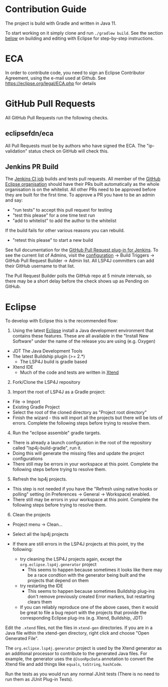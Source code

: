 # Contribution Guide

The project is build with Gradle and written in Java 11.

To start working on it simply clone and run `./gradlew build`. See the section [below](#Eclipse) on building and editing with Eclipse for step-by-step instructions.

# ECA

In order to contribute code, you need to sign an Eclipse Contributor Agreement, using the e-mail used at Github.
See https://eclipse.org/legal/ECA.php for details

# GitHub Pull Requests

All GitHub Pull Requests run the following checks.

## eclipsefdn/eca

All Pull Requests must be by authors who have signed the ECA. The "ip-validation" status check on GitHub will check this.

## Jenkins PR Build

The [Jenkins CI job](https://ci.eclipse.org/lsp4j/job/lsp4j-github-pullrequests/) builds and tests pull requests. All member of the [GitHub Eclipse organisation](https://github.com/orgs/eclipse/people) should have their PRs built automatically as the whole organisation is on the whitelist. All other PRs need to be approved before they are built for the first time. To approve a PR you have to be an admin and say:

* "run tests" to accept this pull request for testing
* "test this please" for a one time test run
* "add to whitelist" to add the author to the whitelist

If the build fails for other various reasons you can rebuild.

* "retest this please" to start a new build

See full documentation for the [GitHub Pull Request plug-in for Jenkins](https://wiki.jenkins.io/display/JENKINS/GitHub+pull+request+builder+plugin). To see the current list of Admins, visit the [configuration](https://ci.eclipse.org/lsp4j/job/lsp4j-github-pullrequests/configure) -> Build Triggers -> GitHub Pull Request Builder -> Admin list. All LSP4J committers can add their GitHub username to that list.

The Pull Request Builder polls the GitHub repo at 5 minute intervals, so there may be a short delay before the check shows up as Pending on GitHub.

# Eclipse

To develop with Eclipse this is the recommended flow:

1. Using the latest [Eclipse](https://www.eclipse.org/downloads/) install a Java development environment that contains these features. These are all available in the "Install New Software" under the name of the release you are using (e.g. Oxygen)
- JDT The Java Development Tools
- The latest Buildship plugin  (>= 2.\*) 
  - The LSP4J build is gradle based
- Xtend IDE
  - Much of the code and tests are written in [Xtend](https://www.eclipse.org/xtend/)

2. Fork/Clone the LSP4J repository

3. Import the root of LSP4J as a Gradle project:
  - File -> Import
  - Existing Gradle Project
  - Select the root of the cloned directory as "Project root directory"
  - Finish the wizard - this will import all the projects but there will be lots of errors. Complete the following steps before trying to resolve them.

4. Run the "eclipse assemble" gradle targets.
  - There is already a launch configuration in the root of the repository called "lsp4j-build-gradle", run it.
  - Doing this will generate the missing files and update the project configurations
  - There still may be errors in your workspace at this point. Complete the following steps before trying to resolve them.

5. Refresh the lsp4j projects.
  - This step is not needed if you have the "Refresh using native hooks or polling" setting (in Preferences -> General -> Workspace) enabled.
  - There still may be errors in your workspace at this point. Complete the following steps before trying to resolve them.

6. Clean the projects
  - Project menu -> Clean...
  - Select all the lsp4j projects

- If there are still errors in the LSP4J projects at this point, try the following:
  - try cleaning the LSP4J projects again, except the `org.eclipse.lsp4j.generator` project
    - This seems to happen because sometimes it looks like there may be a race condtion with the generator being built and the projects that depend on them
  - try restarting the IDE
    - This seems to happen because sometimes Buildship plug-ins don't remove previously created Error markers, but restarting clears them
  - If you can reliably reproduce one of the above cases, then it would be great to file a bug report with the projects that provide the corresponding Eclipse plug-ins (e.g. Xtend, Buildship, JDT)

Edit the `.xtend` files, not the files in `xtend-gen` directories. If you are in a Java file within the xtend-gen directory, right click and choose "Open Generated File".

The `org.eclipse.lsp4j.generator` project is used by the Xtend generator as an additional processor to contribute to the generated Java files. For example, the generator uses the `@JsonRpcData` annotation to convert the Xtend file and add things like `equals`, `toString`, `hashCode`.

Run the tests as you would run any normal JUnit tests (There is no need to run them as JUnit Plug-in Tests).
